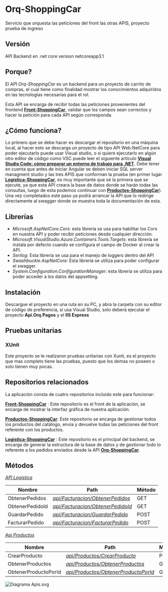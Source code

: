 # Orq-ShoppingCar
Servicio que orquesta las peticiones del front  las otras APIS, proyecto prueba de ingreso 


## Versión
API Backend en .net core version netcoreapp3.1


## Porque?


El API *Orq-ShoppingCar* es un backend para un proyecto de carrito de compras, el cual tiene como finalidad mostrar los conocimientos adquiridos en las tecnologías necesarias para el rol.


Esta API se encarga de recibir todas las peticiones provenientes del frontend [**Front-ShoppingCar**](https://github.com/juliankgp/Front-ShoppingCar), validar que los campos sean correctos y hacer la petición para cada API según corresponda. 


## ¿Cómo funciona?
Lo primero que se debe hacer es descargar el repositorio en una máquina local, al hacer esto se descarga un proyecto de tipo API Web.NetCore para poder ejecutarlo puede usar Visual studio, o si quiere ejecutarlo en algún otro editor de código como VSC puede leer el siguiente artículo [**Visual Studio Code: cómo preparar un entorno de trabajo para .NET**](https://www.campusmvp.es/recursos/post/visual-studio-code-como-preparar-un-entorno-de-trabajo-para-net-core.aspx). Debe tener en cuenta que antes de iniciar Angular se deben iniciar SQL server managment studio y las tres APIS que conforman la prueba (en primer lugar [**Logistica-ShoppingCar**](https://github.com/juliankgp/Logistica-ShoppingCar), es muy importante que sé la primera que se ejecute, ya que esta API creara la base de datos donde se harán todas las consultas, luego de esta podemos continuar con [**Productos-ShoppingCar**](https://github.com/juliankgp/Productos-ShoppingCar)). Una vez completados este paso ya podrá arrancar la API que lo redirige directamente al swagger donde se muestra toda la documentación de esta. 



## Librerías


- *Microsoft.AspNetCore.Cors:* esta librería se usa para habilitar los Cors en nuestra API y poder recibir peticiones desde cualquier dirección.
- *Microsoft.VisualStudio.Azure.Containers.Tools.Targets:* esta librería se instala por defecto cuando se configura el campo de Docker al crear la API.
- *Serilog*: Esta librería se usa para el manejo de loggers dentro del API
- *Swashbuckle.AspNetCore:* Esta librería se utiliza para poder  configurar el swagger.
- *System.Configuration.ConfigurationManager:* esta librería se utiliza para poder acceder a los datos del appsetting. 




## Instalación

Descargue el proyecto en una ruta en su PC, y abra la carpeta con su editor de código de preferencia, si usa Visual Studio, solo deberá ejecutar el proyecto **Api.Orq.Pagos** y el **IIS Express**

## Pruebas unitarias 
### XUnit
Este proyecto se le realizaron pruebas unitarias con Xunit, es el proyecto que mas completo tiene las pruebas, puesto que los demas no poseen o solo tienen muy pocas.


## Repositorios relacionados

La aplicación consta de cuatro repositorios incluido este  para funcionar:

[**Front-ShoppingCar**](https://github.com/juliankgp/Front-ShoppingCar) : Este repositorio es el front de la aplicación, se encarga de mostrar la interfaz gráfica de nuestra aplicación.

[**Productos-ShoppingCar**](https://github.com/juliankgp/Productos-ShoppingCar): Este repositorio se encarga de gestionar todos los productos del catálogo, envía y devuelve todas las peticiones del front referente con los productos. 

[**Logistica-ShoppingCar**](https://github.com/juliankgp/Logistica-ShoppingCar) : Este repositorio es el principal del backend, se encarga de generar la estructura de la base de datos y de gestionar todo lo referente a los pedidos enviados desde la API [**Orq-ShoppingCar**](https://github.com/juliankgp/Orq-ShoppingCar).

## Métodos



 [*API Logística*](https://github.com/juliankgp/Logistica-ShoppingCar)

| Nombre | Path | Método |
| ------ | ------ | ------ |
| ObtenerPedidos |[*api/Facturacion/ObtenerPedidos*](https://github.com/juliankgp/Logistica-ShoppingCar) | GET|
| ObtenerPedidoId | [*api/Facturacion/ObtenerPedidoId*](https://github.com/juliankgp/Logistica-ShoppingCar) |GET|
| GuardarPedido | [*api/Facturacion/GuardarPedido*](https://github.com/juliankgp/Logistica-ShoppingCar) | POST	|
|FacturarPedido|  [*api/Facturacion/FacturarPedido*](https://github.com/juliankgp/Logistica-ShoppingCar)|POST|


[*Api Productos*](https://github.com/juliankgp/Productos-ShoppingCar)

| Nombre | Path | Método |
| ------ | ------ |-------|
| CrearProducto  | [*api/Productos/CrearProducto*](https://github.com/juliankgp/Productos-ShoppingCar)| POST |
| ObtenerProductos |[*api/Productos/ObtenerProductos*](https://github.com/juliankgp/Productos-ShoppingCar) |GET|
| ObtenerProductoPorId | [*api/Productos/ObtenerProductoPorId*](https://github.com/juliankgp/Productos-ShoppingCar) |GET|



![Diagrama Apis.svg](#file:305c41d8-b59c-42db-7731-74c786a4a4c5)

